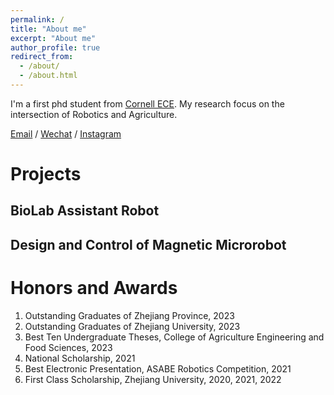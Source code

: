 ```yaml
---
permalink: /
title: "About me"
excerpt: "About me"
author_profile: true
redirect_from: 
  - /about/
  - /about.html
---
```


I'm a first phd student from [Cornell ECE](https://www.ece.cornell.edu/ece). My research focus on the intersection of Robotics and Agriculture.

[Email](dj368@cornell.edu) / [Wechat](../images/wechat.png) / [Instagram](../images/ins.png)

Projects
======
BioLab Assistant Robot
------
Design and Control of Magnetic Microrobot
------

Honors and Awards
======
1. Outstanding Graduates of Zhejiang Province, 2023
1. Outstanding Graduates of Zhejiang University, 2023
1. Best Ten Undergraduate Theses, College of Agriculture Engineering and Food Sciences, 2023
1. National Scholarship, 2021
1. Best Electronic Presentation, ASABE Robotics Competition, 2021
1. First Class Scholarship, Zhejiang University, 2020, 2021, 2022
